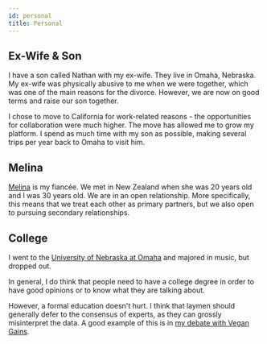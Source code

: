 ```yaml
---
id: personal
title: Personal
---
```


## Ex-Wife & Son

I have a son called Nathan with my ex-wife. They live in Omaha, Nebraska. My ex-wife was physically abusive to me when we were together, which was one of the main reasons for the divorce. However, we are now on good terms and raise our son together.

I chose to move to California for work-related reasons - the opportunities for collaboration were much higher. The move has allowed me to grow my platform. I spend as much time with my son as possible, making several trips per year back to Omaha to visit him.

## Melina

[Melina](https://www.twitch.tv/melina) is my fiancée. We met in New Zealand when she was 20 years old and I was 30 years old. We are in an open relationship. More specifically, this means that we treat each other as primary partners, but we also open to pursuing secondary relationships.

## College

I went to the [University of Nebraska at Omaha](https://www.unomaha.edu/) and majored in music, but dropped out.

In general, I do think that people need to have a college degree in order to have good opinions or to know what they are talking about.

However, a formal education doesn't hurt. I think that laymen should generally defer to the consensus of experts, as they can grossly misinterpret the data. A good example of this is in [my debate with Vegan Gains](https://www.youtube.com/watch?v=9yK-lO98scI).
